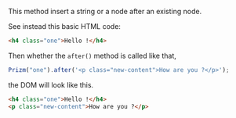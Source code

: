 This method insert a string or a node after an existing node.

See instead this basic HTML code:

```html
<h4 class="one">Hello !</h4>
```

Then whether the `after()` method is called like that,

```js
Prizm("one").after('<p class="new-content">How are you ?</p>');
```

the DOM will look like this.

```html
<h4 class="one">Hello !</h4>
<p class="new-content">How are you ?</p>
```
